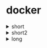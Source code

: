 # docker
<details>
    <summary>short</summary>
    <p>
        ```sh
        curl -fsSL get.docker.com | sudo sh
        ```
    </p>
</details>

<details>
    <summary>short2</summary>
    <p>
        ```sh
        sudo apt-get update
        sudo apt-get -y install docker.io
        ```
    </p>
</details>




<details><summary>long</summary>
```sh
# docker https://docs.docker.com/engine/install/ubuntu/#install-using-the-repository
#
sudo apt-get remove docker docker-engine docker.io containerd runc
#
sudo apt-get update
sudo apt-get install \
    ca-certificates \
    curl \
    gnupg \
    lsb-release
#
sudo mkdir -m 0755 -p /etc/apt/keyrings
curl -fsSL https://download.docker.com/linux/ubuntu/gpg | sudo gpg --dearmor -o /etc/apt/keyrings/docker.gpg
#
echo \
  "deb [arch=$(dpkg --print-architecture) signed-by=/etc/apt/keyrings/docker.gpg] https://download.docker.com/linux/ubuntu \
  $(lsb_release -cs) stable" | sudo tee /etc/apt/sources.list.d/docker.list > /dev/null
#
sudo apt-get update
#
#
#
sudo apt-get install docker-ce docker-ce-cli containerd.io docker-buildx-plugin docker-compose-plugin
# * You can change the configuration of this build by modifying the files $
# * Additional certificates used by the Docker daemon to authenticate with$
# **Running Docker as normal user** 
#
# By default, Docker is only accessible with root privileges (`sudo`). If $
sudo addgroup --system docker
sudo adduser $USER docker
sudo newgrp docker
sudo snap disable docker
sudo snap enable docker
```
</details>
